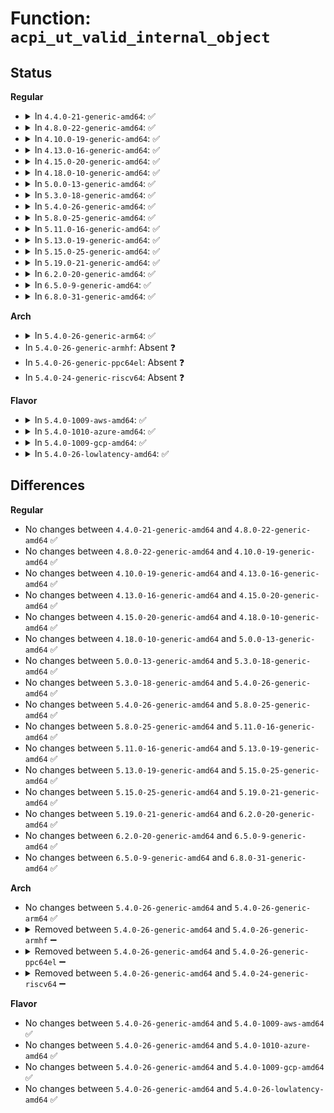 # Function: <code>acpi_ut_valid_internal_object</code>

## Status
<b>Regular</b>
<ul>
<li>
<details>
<summary>In <code>4.4.0-21-generic-amd64</code>: ✅</summary>

```c
u8 acpi_ut_valid_internal_object(void * object)
```

```json
{
  "name": "acpi_ut_valid_internal_object",
  "collision_type": "Unique Global",
  "inline_type": "No",
  "funcs": [
    {
      "addr": 18446744071583732111,
      "name": "acpi_ut_valid_internal_object",
      "external": true,
      "loc": "drivers/acpi/acpica/utobject.c:335",
      "file": "drivers/acpi/acpica/utobject.c",
      "inline": "seen, unknown",
      "caller_inline": [],
      "caller_func": [
        "drivers/acpi/acpica/exdebug.c:acpi_ex_do_debug_object",
        "drivers/acpi/acpica/utdelete.c:acpi_ut_add_reference"
      ]
    }
  ],
  "symbols": [
    {
      "addr": 18446744071583732111,
      "name": "acpi_ut_valid_internal_object",
      "section": ".text",
      "bind": "STB_GLOBAL",
      "size": 25
    }
  ]
}
```
</details>
</li>
<li>
<details>
<summary>In <code>4.8.0-22-generic-amd64</code>: ✅</summary>

```c
u8 acpi_ut_valid_internal_object(void * object)
```

```json
{
  "name": "acpi_ut_valid_internal_object",
  "collision_type": "Unique Global",
  "inline_type": "No",
  "funcs": [
    {
      "addr": 18446744071584056357,
      "name": "acpi_ut_valid_internal_object",
      "external": true,
      "loc": "drivers/acpi/acpica/utobject.c:337",
      "file": "drivers/acpi/acpica/utobject.c",
      "inline": "seen, unknown",
      "caller_inline": [],
      "caller_func": [
        "drivers/acpi/acpica/exdebug.c:acpi_ex_do_debug_object",
        "drivers/acpi/acpica/utdelete.c:acpi_ut_add_reference"
      ]
    }
  ],
  "symbols": [
    {
      "addr": 18446744071584056357,
      "name": "acpi_ut_valid_internal_object",
      "section": ".text",
      "bind": "STB_GLOBAL",
      "size": 25
    }
  ]
}
```
</details>
</li>
<li>
<details>
<summary>In <code>4.10.0-19-generic-amd64</code>: ✅</summary>

```c
u8 acpi_ut_valid_internal_object(void * object)
```

```json
{
  "name": "acpi_ut_valid_internal_object",
  "collision_type": "Unique Global",
  "inline_type": "No",
  "funcs": [
    {
      "addr": 18446744071584198195,
      "name": "acpi_ut_valid_internal_object",
      "external": true,
      "loc": "drivers/acpi/acpica/utobject.c:337",
      "file": "drivers/acpi/acpica/utobject.c",
      "inline": "seen, unknown",
      "caller_inline": [],
      "caller_func": [
        "drivers/acpi/acpica/exdebug.c:acpi_ex_do_debug_object",
        "drivers/acpi/acpica/utdelete.c:acpi_ut_add_reference"
      ]
    }
  ],
  "symbols": [
    {
      "addr": 18446744071584198195,
      "name": "acpi_ut_valid_internal_object",
      "section": ".text",
      "bind": "STB_GLOBAL",
      "size": 25
    }
  ]
}
```
</details>
</li>
<li>
<details>
<summary>In <code>4.13.0-16-generic-amd64</code>: ✅</summary>

```c
u8 acpi_ut_valid_internal_object(void * object)
```

```json
{
  "name": "acpi_ut_valid_internal_object",
  "collision_type": "Unique Global",
  "inline_type": "No",
  "funcs": [
    {
      "addr": 18446744071584265806,
      "name": "acpi_ut_valid_internal_object",
      "external": true,
      "loc": "drivers/acpi/acpica/utobject.c:337",
      "file": "drivers/acpi/acpica/utobject.c",
      "inline": "seen, unknown",
      "caller_inline": [],
      "caller_func": [
        "drivers/acpi/acpica/exdebug.c:acpi_ex_do_debug_object",
        "drivers/acpi/acpica/utdelete.c:acpi_ut_add_reference"
      ]
    }
  ],
  "symbols": [
    {
      "addr": 18446744071584265806,
      "name": "acpi_ut_valid_internal_object",
      "section": ".text",
      "bind": "STB_GLOBAL",
      "size": 25
    }
  ]
}
```
</details>
</li>
<li>
<details>
<summary>In <code>4.15.0-20-generic-amd64</code>: ✅</summary>

```c
u8 acpi_ut_valid_internal_object(void * object)
```

```json
{
  "name": "acpi_ut_valid_internal_object",
  "collision_type": "Unique Global",
  "inline_type": "No",
  "funcs": [
    {
      "addr": 18446744071584634351,
      "name": "acpi_ut_valid_internal_object",
      "external": true,
      "loc": "drivers/acpi/acpica/utobject.c:337",
      "file": "drivers/acpi/acpica/utobject.c",
      "inline": "seen, unknown",
      "caller_inline": [],
      "caller_func": [
        "drivers/acpi/acpica/exdebug.c:acpi_ex_do_debug_object",
        "drivers/acpi/acpica/utdelete.c:acpi_ut_add_reference"
      ]
    }
  ],
  "symbols": [
    {
      "addr": 18446744071584634351,
      "name": "acpi_ut_valid_internal_object",
      "section": ".text",
      "bind": "STB_GLOBAL",
      "size": 186
    }
  ]
}
```
</details>
</li>
<li>
<details>
<summary>In <code>4.18.0-10-generic-amd64</code>: ✅</summary>

```c
u8 acpi_ut_valid_internal_object(void * object)
```

```json
{
  "name": "acpi_ut_valid_internal_object",
  "collision_type": "Unique Global",
  "inline_type": "No",
  "funcs": [
    {
      "addr": 18446744071584860069,
      "name": "acpi_ut_valid_internal_object",
      "external": true,
      "loc": "drivers/acpi/acpica/utobject.c:305",
      "file": "drivers/acpi/acpica/utobject.c",
      "inline": "seen, unknown",
      "caller_inline": [],
      "caller_func": [
        "drivers/acpi/acpica/exdebug.c:acpi_ex_do_debug_object",
        "drivers/acpi/acpica/utdelete.c:acpi_ut_add_reference"
      ]
    }
  ],
  "symbols": [
    {
      "addr": 18446744071584860069,
      "name": "acpi_ut_valid_internal_object",
      "section": ".text",
      "bind": "STB_GLOBAL",
      "size": 186
    }
  ]
}
```
</details>
</li>
<li>
<details>
<summary>In <code>5.0.0-13-generic-amd64</code>: ✅</summary>

```c
u8 acpi_ut_valid_internal_object(void * object)
```

```json
{
  "name": "acpi_ut_valid_internal_object",
  "collision_type": "Unique Global",
  "inline_type": "No",
  "funcs": [
    {
      "addr": 18446744071584963563,
      "name": "acpi_ut_valid_internal_object",
      "external": true,
      "loc": "drivers/acpi/acpica/utobject.c:305",
      "file": "drivers/acpi/acpica/utobject.c",
      "inline": "seen, unknown",
      "caller_inline": [],
      "caller_func": [
        "drivers/acpi/acpica/exdebug.c:acpi_ex_do_debug_object",
        "drivers/acpi/acpica/utdelete.c:acpi_ut_add_reference"
      ]
    }
  ],
  "symbols": [
    {
      "addr": 18446744071584963563,
      "name": "acpi_ut_valid_internal_object",
      "section": ".text",
      "bind": "STB_GLOBAL",
      "size": 186
    }
  ]
}
```
</details>
</li>
<li>
<details>
<summary>In <code>5.3.0-18-generic-amd64</code>: ✅</summary>

```c
u8 acpi_ut_valid_internal_object(void * object)
```

```json
{
  "name": "acpi_ut_valid_internal_object",
  "collision_type": "Unique Global",
  "inline_type": "No",
  "funcs": [
    {
      "addr": 18446744071585166733,
      "name": "acpi_ut_valid_internal_object",
      "external": true,
      "loc": "drivers/acpi/acpica/utobject.c:305",
      "file": "drivers/acpi/acpica/utobject.c",
      "inline": "seen, unknown",
      "caller_inline": [],
      "caller_func": [
        "drivers/acpi/acpica/exdebug.c:acpi_ex_do_debug_object",
        "drivers/acpi/acpica/utdelete.c:acpi_ut_add_reference"
      ]
    }
  ],
  "symbols": [
    {
      "addr": 18446744071585166733,
      "name": "acpi_ut_valid_internal_object",
      "section": ".text",
      "bind": "STB_GLOBAL",
      "size": 186
    }
  ]
}
```
</details>
</li>
<li>
<details>
<summary>In <code>5.4.0-26-generic-amd64</code>: ✅</summary>

```c
u8 acpi_ut_valid_internal_object(void * object)
```

```json
{
  "name": "acpi_ut_valid_internal_object",
  "collision_type": "Unique Global",
  "inline_type": "No",
  "funcs": [
    {
      "addr": 18446744071585303080,
      "name": "acpi_ut_valid_internal_object",
      "external": true,
      "loc": "drivers/acpi/acpica/utobject.c:305",
      "file": "drivers/acpi/acpica/utobject.c",
      "inline": "seen, unknown",
      "caller_inline": [],
      "caller_func": [
        "drivers/acpi/acpica/exdebug.c:acpi_ex_do_debug_object",
        "drivers/acpi/acpica/utdelete.c:acpi_ut_add_reference"
      ]
    }
  ],
  "symbols": [
    {
      "addr": 18446744071585303080,
      "name": "acpi_ut_valid_internal_object",
      "section": ".text",
      "bind": "STB_GLOBAL",
      "size": 186
    }
  ]
}
```
</details>
</li>
<li>
<details>
<summary>In <code>5.8.0-25-generic-amd64</code>: ✅</summary>

```c
u8 acpi_ut_valid_internal_object(void * object)
```

```json
{
  "name": "acpi_ut_valid_internal_object",
  "collision_type": "Unique Global",
  "inline_type": "No",
  "funcs": [
    {
      "addr": 18446744071586009809,
      "name": "acpi_ut_valid_internal_object",
      "external": true,
      "loc": "drivers/acpi/acpica/utobject.c:305",
      "file": "drivers/acpi/acpica/utobject.c",
      "inline": "seen, unknown",
      "caller_inline": [],
      "caller_func": [
        "drivers/acpi/acpica/exdebug.c:acpi_ex_do_debug_object",
        "drivers/acpi/acpica/utdelete.c:acpi_ut_add_reference"
      ]
    }
  ],
  "symbols": [
    {
      "addr": 18446744071586009809,
      "name": "acpi_ut_valid_internal_object",
      "section": ".text",
      "bind": "STB_GLOBAL",
      "size": 186
    }
  ]
}
```
</details>
</li>
<li>
<details>
<summary>In <code>5.11.0-16-generic-amd64</code>: ✅</summary>

```c
u8 acpi_ut_valid_internal_object(void * object)
```

```json
{
  "name": "acpi_ut_valid_internal_object",
  "collision_type": "Unique Global",
  "inline_type": "No",
  "funcs": [
    {
      "addr": 18446744071586132621,
      "name": "acpi_ut_valid_internal_object",
      "external": true,
      "loc": "drivers/acpi/acpica/utobject.c:305",
      "file": "drivers/acpi/acpica/utobject.c",
      "inline": "seen, unknown",
      "caller_inline": [],
      "caller_func": [
        "drivers/acpi/acpica/exdebug.c:acpi_ex_do_debug_object",
        "drivers/acpi/acpica/utdelete.c:acpi_ut_add_reference"
      ]
    }
  ],
  "symbols": [
    {
      "addr": 18446744071586132621,
      "name": "acpi_ut_valid_internal_object",
      "section": ".text",
      "bind": "STB_GLOBAL",
      "size": 186
    }
  ]
}
```
</details>
</li>
<li>
<details>
<summary>In <code>5.13.0-19-generic-amd64</code>: ✅</summary>

```c
u8 acpi_ut_valid_internal_object(void * object)
```

```json
{
  "name": "acpi_ut_valid_internal_object",
  "collision_type": "Unique Global",
  "inline_type": "No",
  "funcs": [
    {
      "addr": 18446744071586009164,
      "name": "acpi_ut_valid_internal_object",
      "external": true,
      "loc": "drivers/acpi/acpica/utobject.c:305",
      "file": "drivers/acpi/acpica/utobject.c",
      "inline": "seen, unknown",
      "caller_inline": [],
      "caller_func": [
        "drivers/acpi/acpica/exdebug.c:acpi_ex_do_debug_object",
        "drivers/acpi/acpica/utdelete.c:acpi_ut_add_reference"
      ]
    }
  ],
  "symbols": [
    {
      "addr": 18446744071586009164,
      "name": "acpi_ut_valid_internal_object",
      "section": ".text",
      "bind": "STB_GLOBAL",
      "size": 186
    }
  ]
}
```
</details>
</li>
<li>
<details>
<summary>In <code>5.15.0-25-generic-amd64</code>: ✅</summary>

```c
u8 acpi_ut_valid_internal_object(void * object)
```

```json
{
  "name": "acpi_ut_valid_internal_object",
  "collision_type": "Unique Global",
  "inline_type": "No",
  "funcs": [
    {
      "addr": 18446744071586499187,
      "name": "acpi_ut_valid_internal_object",
      "external": true,
      "loc": "drivers/acpi/acpica/utobject.c:305",
      "file": "drivers/acpi/acpica/utobject.c",
      "inline": "seen, unknown",
      "caller_inline": [],
      "caller_func": [
        "drivers/acpi/acpica/exdebug.c:acpi_ex_do_debug_object",
        "drivers/acpi/acpica/utdelete.c:acpi_ut_add_reference"
      ]
    }
  ],
  "symbols": [
    {
      "addr": 18446744071586499187,
      "name": "acpi_ut_valid_internal_object",
      "section": ".text",
      "bind": "STB_GLOBAL",
      "size": 186
    }
  ]
}
```
</details>
</li>
<li>
<details>
<summary>In <code>5.19.0-21-generic-amd64</code>: ✅</summary>

```c
u8 acpi_ut_valid_internal_object(void * object)
```

```json
{
  "name": "acpi_ut_valid_internal_object",
  "collision_type": "Unique Global",
  "inline_type": "No",
  "funcs": [
    {
      "addr": 18446744071587754370,
      "name": "acpi_ut_valid_internal_object",
      "external": true,
      "loc": "drivers/acpi/acpica/utobject.c:305",
      "file": "drivers/acpi/acpica/utobject.c",
      "inline": "seen, unknown",
      "caller_inline": [],
      "caller_func": [
        "drivers/acpi/acpica/exdebug.c:acpi_ex_do_debug_object",
        "drivers/acpi/acpica/utdelete.c:acpi_ut_add_reference"
      ]
    }
  ],
  "symbols": [
    {
      "addr": 18446744071587754370,
      "name": "acpi_ut_valid_internal_object",
      "section": ".text",
      "bind": "STB_GLOBAL",
      "size": 193
    }
  ]
}
```
</details>
</li>
<li>
<details>
<summary>In <code>6.2.0-20-generic-amd64</code>: ✅</summary>

```c
u8 acpi_ut_valid_internal_object(void * object)
```

```json
{
  "name": "acpi_ut_valid_internal_object",
  "collision_type": "Unique Global",
  "inline_type": "No",
  "funcs": [
    {
      "addr": 18446744071589081136,
      "name": "acpi_ut_valid_internal_object",
      "external": true,
      "loc": "drivers/acpi/acpica/utobject.c:305",
      "file": "drivers/acpi/acpica/utobject.c",
      "inline": "seen, unknown",
      "caller_inline": [],
      "caller_func": [
        "drivers/acpi/acpica/exdebug.c:acpi_ex_do_debug_object",
        "drivers/acpi/acpica/utdelete.c:acpi_ut_add_reference",
        "drivers/acpi/acpica/utdelete.c:acpi_ut_delete_internal_object_list"
      ]
    }
  ],
  "symbols": [
    {
      "addr": 18446744071589081136,
      "name": "acpi_ut_valid_internal_object",
      "section": ".text",
      "bind": "STB_GLOBAL",
      "size": 199
    }
  ]
}
```
</details>
</li>
<li>
<details>
<summary>In <code>6.5.0-9-generic-amd64</code>: ✅</summary>

```c
u8 acpi_ut_valid_internal_object(void * object)
```

```json
{
  "name": "acpi_ut_valid_internal_object",
  "collision_type": "Unique Global",
  "inline_type": "No",
  "funcs": [
    {
      "addr": 18446744071589372880,
      "name": "acpi_ut_valid_internal_object",
      "external": true,
      "loc": "drivers/acpi/acpica/utobject.c:305",
      "file": "drivers/acpi/acpica/utobject.c",
      "inline": "seen, unknown",
      "caller_inline": [],
      "caller_func": [
        "drivers/acpi/acpica/exdebug.c:acpi_ex_do_debug_object",
        "drivers/acpi/acpica/utdelete.c:acpi_ut_add_reference",
        "drivers/acpi/acpica/utdelete.c:acpi_ut_delete_internal_object_list"
      ]
    }
  ],
  "symbols": [
    {
      "addr": 18446744071589372880,
      "name": "acpi_ut_valid_internal_object",
      "section": ".text",
      "bind": "STB_GLOBAL",
      "size": 199
    }
  ]
}
```
</details>
</li>
<li>
<details>
<summary>In <code>6.8.0-31-generic-amd64</code>: ✅</summary>

```c
u8 acpi_ut_valid_internal_object(void * object)
```

```json
{
  "name": "acpi_ut_valid_internal_object",
  "collision_type": "Unique Global",
  "inline_type": "No",
  "funcs": [
    {
      "addr": 18446744071589679984,
      "name": "acpi_ut_valid_internal_object",
      "external": true,
      "loc": "drivers/acpi/acpica/utobject.c:305",
      "file": "drivers/acpi/acpica/utobject.c",
      "inline": "seen, unknown",
      "caller_inline": [],
      "caller_func": [
        "drivers/acpi/acpica/exdebug.c:acpi_ex_do_debug_object",
        "drivers/acpi/acpica/utdelete.c:acpi_ut_add_reference",
        "drivers/acpi/acpica/utdelete.c:acpi_ut_delete_internal_object_list"
      ]
    }
  ],
  "symbols": [
    {
      "addr": 18446744071589679984,
      "name": "acpi_ut_valid_internal_object",
      "section": ".text",
      "bind": "STB_GLOBAL",
      "size": 199
    }
  ]
}
```
</details>
</li>
</ul>
<b>Arch</b>
<ul>
<li>
<details>
<summary>In <code>5.4.0-26-generic-arm64</code>: ✅</summary>

```c
u8 acpi_ut_valid_internal_object(void * object)
```

```json
{
  "name": "acpi_ut_valid_internal_object",
  "collision_type": "Unique Global",
  "inline_type": "No",
  "funcs": [
    {
      "addr": 18446603336497616228,
      "name": "acpi_ut_valid_internal_object",
      "external": true,
      "loc": "drivers/acpi/acpica/utobject.c:305",
      "file": "drivers/acpi/acpica/utobject.c",
      "inline": "seen, unknown",
      "caller_inline": [],
      "caller_func": [
        "drivers/acpi/acpica/exdebug.c:acpi_ex_do_debug_object",
        "drivers/acpi/acpica/utdelete.c:acpi_ut_add_reference"
      ]
    }
  ],
  "symbols": [
    {
      "addr": 18446603336497616228,
      "name": "acpi_ut_valid_internal_object",
      "section": ".text",
      "bind": "STB_GLOBAL",
      "size": 60
    }
  ]
}
```
</details>
</li>
<li>
In <code>5.4.0-26-generic-armhf</code>: Absent ❓
</li>
<li>
In <code>5.4.0-26-generic-ppc64el</code>: Absent ❓
</li>
<li>
In <code>5.4.0-24-generic-riscv64</code>: Absent ❓
</li>
</ul>
<b>Flavor</b>
<ul>
<li>
<details>
<summary>In <code>5.4.0-1009-aws-amd64</code>: ✅</summary>

```c
u8 acpi_ut_valid_internal_object(void * object)
```

```json
{
  "name": "acpi_ut_valid_internal_object",
  "collision_type": "Unique Global",
  "inline_type": "No",
  "funcs": [
    {
      "addr": 18446744071585137712,
      "name": "acpi_ut_valid_internal_object",
      "external": true,
      "loc": "drivers/acpi/acpica/utobject.c:305",
      "file": "drivers/acpi/acpica/utobject.c",
      "inline": "seen, unknown",
      "caller_inline": [],
      "caller_func": [
        "drivers/acpi/acpica/exdebug.c:acpi_ex_do_debug_object",
        "drivers/acpi/acpica/utdelete.c:acpi_ut_add_reference"
      ]
    }
  ],
  "symbols": [
    {
      "addr": 18446744071585137712,
      "name": "acpi_ut_valid_internal_object",
      "section": ".text",
      "bind": "STB_GLOBAL",
      "size": 25
    }
  ]
}
```
</details>
</li>
<li>
<details>
<summary>In <code>5.4.0-1010-azure-amd64</code>: ✅</summary>

```c
u8 acpi_ut_valid_internal_object(void * object)
```

```json
{
  "name": "acpi_ut_valid_internal_object",
  "collision_type": "Unique Global",
  "inline_type": "No",
  "funcs": [
    {
      "addr": 18446744071585052927,
      "name": "acpi_ut_valid_internal_object",
      "external": true,
      "loc": "drivers/acpi/acpica/utobject.c:305",
      "file": "drivers/acpi/acpica/utobject.c",
      "inline": "seen, unknown",
      "caller_inline": [],
      "caller_func": [
        "drivers/acpi/acpica/exdebug.c:acpi_ex_do_debug_object",
        "drivers/acpi/acpica/utdelete.c:acpi_ut_add_reference"
      ]
    }
  ],
  "symbols": [
    {
      "addr": 18446744071585052927,
      "name": "acpi_ut_valid_internal_object",
      "section": ".text",
      "bind": "STB_GLOBAL",
      "size": 25
    }
  ]
}
```
</details>
</li>
<li>
<details>
<summary>In <code>5.4.0-1009-gcp-amd64</code>: ✅</summary>

```c
u8 acpi_ut_valid_internal_object(void * object)
```

```json
{
  "name": "acpi_ut_valid_internal_object",
  "collision_type": "Unique Global",
  "inline_type": "No",
  "funcs": [
    {
      "addr": 18446744071585254664,
      "name": "acpi_ut_valid_internal_object",
      "external": true,
      "loc": "drivers/acpi/acpica/utobject.c:305",
      "file": "drivers/acpi/acpica/utobject.c",
      "inline": "seen, unknown",
      "caller_inline": [],
      "caller_func": [
        "drivers/acpi/acpica/exdebug.c:acpi_ex_do_debug_object",
        "drivers/acpi/acpica/utdelete.c:acpi_ut_add_reference"
      ]
    }
  ],
  "symbols": [
    {
      "addr": 18446744071585254664,
      "name": "acpi_ut_valid_internal_object",
      "section": ".text",
      "bind": "STB_GLOBAL",
      "size": 186
    }
  ]
}
```
</details>
</li>
<li>
<details>
<summary>In <code>5.4.0-26-lowlatency-amd64</code>: ✅</summary>

```c
u8 acpi_ut_valid_internal_object(void * object)
```

```json
{
  "name": "acpi_ut_valid_internal_object",
  "collision_type": "Unique Global",
  "inline_type": "No",
  "funcs": [
    {
      "addr": 18446744071585360824,
      "name": "acpi_ut_valid_internal_object",
      "external": true,
      "loc": "drivers/acpi/acpica/utobject.c:305",
      "file": "drivers/acpi/acpica/utobject.c",
      "inline": "seen, unknown",
      "caller_inline": [],
      "caller_func": [
        "drivers/acpi/acpica/exdebug.c:acpi_ex_do_debug_object",
        "drivers/acpi/acpica/utdelete.c:acpi_ut_add_reference"
      ]
    }
  ],
  "symbols": [
    {
      "addr": 18446744071585360824,
      "name": "acpi_ut_valid_internal_object",
      "section": ".text",
      "bind": "STB_GLOBAL",
      "size": 186
    }
  ]
}
```
</details>
</li>
</ul>

## Differences
<b>Regular</b>
<ul>
<li>
No changes between <code>4.4.0-21-generic-amd64</code> and <code>4.8.0-22-generic-amd64</code> ✅
</li>
<li>
No changes between <code>4.8.0-22-generic-amd64</code> and <code>4.10.0-19-generic-amd64</code> ✅
</li>
<li>
No changes between <code>4.10.0-19-generic-amd64</code> and <code>4.13.0-16-generic-amd64</code> ✅
</li>
<li>
No changes between <code>4.13.0-16-generic-amd64</code> and <code>4.15.0-20-generic-amd64</code> ✅
</li>
<li>
No changes between <code>4.15.0-20-generic-amd64</code> and <code>4.18.0-10-generic-amd64</code> ✅
</li>
<li>
No changes between <code>4.18.0-10-generic-amd64</code> and <code>5.0.0-13-generic-amd64</code> ✅
</li>
<li>
No changes between <code>5.0.0-13-generic-amd64</code> and <code>5.3.0-18-generic-amd64</code> ✅
</li>
<li>
No changes between <code>5.3.0-18-generic-amd64</code> and <code>5.4.0-26-generic-amd64</code> ✅
</li>
<li>
No changes between <code>5.4.0-26-generic-amd64</code> and <code>5.8.0-25-generic-amd64</code> ✅
</li>
<li>
No changes between <code>5.8.0-25-generic-amd64</code> and <code>5.11.0-16-generic-amd64</code> ✅
</li>
<li>
No changes between <code>5.11.0-16-generic-amd64</code> and <code>5.13.0-19-generic-amd64</code> ✅
</li>
<li>
No changes between <code>5.13.0-19-generic-amd64</code> and <code>5.15.0-25-generic-amd64</code> ✅
</li>
<li>
No changes between <code>5.15.0-25-generic-amd64</code> and <code>5.19.0-21-generic-amd64</code> ✅
</li>
<li>
No changes between <code>5.19.0-21-generic-amd64</code> and <code>6.2.0-20-generic-amd64</code> ✅
</li>
<li>
No changes between <code>6.2.0-20-generic-amd64</code> and <code>6.5.0-9-generic-amd64</code> ✅
</li>
<li>
No changes between <code>6.5.0-9-generic-amd64</code> and <code>6.8.0-31-generic-amd64</code> ✅
</li>
</ul>
<b>Arch</b>
<ul>
<li>
No changes between <code>5.4.0-26-generic-amd64</code> and <code>5.4.0-26-generic-arm64</code> ✅
</li>
<li>
<details>
<summary>Removed between <code>5.4.0-26-generic-amd64</code> and <code>5.4.0-26-generic-armhf</code> ➖</summary>

```c
u8 acpi_ut_valid_internal_object(void * object)
```
</details>
</li>
<li>
<details>
<summary>Removed between <code>5.4.0-26-generic-amd64</code> and <code>5.4.0-26-generic-ppc64el</code> ➖</summary>

```c
u8 acpi_ut_valid_internal_object(void * object)
```
</details>
</li>
<li>
<details>
<summary>Removed between <code>5.4.0-26-generic-amd64</code> and <code>5.4.0-24-generic-riscv64</code> ➖</summary>

```c
u8 acpi_ut_valid_internal_object(void * object)
```
</details>
</li>
</ul>
<b>Flavor</b>
<ul>
<li>
No changes between <code>5.4.0-26-generic-amd64</code> and <code>5.4.0-1009-aws-amd64</code> ✅
</li>
<li>
No changes between <code>5.4.0-26-generic-amd64</code> and <code>5.4.0-1010-azure-amd64</code> ✅
</li>
<li>
No changes between <code>5.4.0-26-generic-amd64</code> and <code>5.4.0-1009-gcp-amd64</code> ✅
</li>
<li>
No changes between <code>5.4.0-26-generic-amd64</code> and <code>5.4.0-26-lowlatency-amd64</code> ✅
</li>
</ul>
